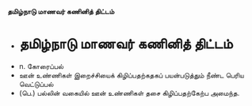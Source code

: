 **தமிழ்நாடு மாணவர் கணினித் திட்டம்**
- # தமிழ்நாடு மாணவர் கணினித் திட்டம்
- n. கோரைப்பல்
- ஊன் உண்ணிகள் இறைச்சியைக் கிழிப்பதற்கதகப் பயன்படுத்தும் நீண்ட பெரிய வெட்டுப்பல்
- (பெ.) பல்லின் வகையில் ஊன் உண்ணிகள் தசை கிழிப்பதற்கேற்ப அமைந்த.


